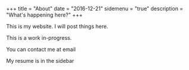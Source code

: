 +++
title = "About"
date = "2016-12-21"
sidemenu = "true"
description = "What's happening here?"
+++

This is my website. I will post things here.

This is a work in-progress.

You can contact me at email

My resume is in the sidebar